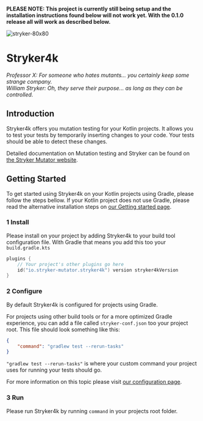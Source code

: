 **PLEASE NOTE: This project is currently still being setup and the installation instructions found below will not work yet. With the 0.1.0 release all will work as described below.**

![stryker-80x80](https://user-images.githubusercontent.com/10114577/59962899-d26b8d00-94eb-11e9-8e31-18b3d8d96fd3.png)

# Stryker4k

_Professor X: For someone who hates mutants... you certainly keep some strange company._  
_William Stryker: Oh, they serve their purpose... as long as they can be controlled._

## Introduction

Stryker4k offers you mutation testing for your Kotlin projects. It allows you to test your tests by temporarily inserting changes to your code. Your tests should be able to detect these changes.

Detailed documentation on Mutation testing and Stryker can be found on [the Stryker Mutator website](https://stryker-mutator.io/).

## Getting Started

To get started using Stryker4k on your Kotlin projects using Gradle, please follow the steps bellow.
If your Kotlin project does not use Gradle, please read the alternative installation steps on [our Getting started page](https://stryker-mutator.io/docs/stryker4k/Getting-started).

### 1 Install

Please install on your project by adding Stryker4k to your build tool configuration file. With Gradle that means you add this too your `build.gradle.kts`
```kotlin
plugins {
    // Your project's other plugins go here
    id("io.stryker-mutator.stryker4k") version stryker4kVersion
}
```

### 2 Configure

By default Stryker4k is configured for projects using Gradle.

For projects using other build tools or for a more optimized Gradle experience, you can add a file called `stryker-conf.json` too your project root.
This file should look something like this:
```json
{
    "command": "gradlew test --rerun-tasks"
}
```
`"gradlew test --rerun-tasks"` is where your custom command your project uses for running your tests should go.

For more information on this topic please visit [our configuration page](https://stryker-mutator.io/docs/stryker4k/Configuration).

### 3 Run

Please run Stryker4k by running `command` in your projects root folder.
